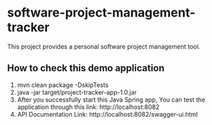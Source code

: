 # software-project-management-tracker
This project provides a personal software project management tool.

## How to check this demo application
1. mvn clean package -DskipTests
2. java -jar target/project-tracker-app-1.0.jar
3. After you successfully start this Java Spring app, You can test the application through this link: http://localhost:8082
4. API Documentation Link: http://localhost:8082/swagger-ui.html

